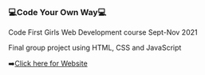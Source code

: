 ### 💻Code Your Own Way💻

Code First Girls Web Development course Sept-Nov 2021

Final group project using HTML, CSS and JavaScript

➡️[Click here for Website](https://saraclick.github.io/CodeYourOwnWay/)
